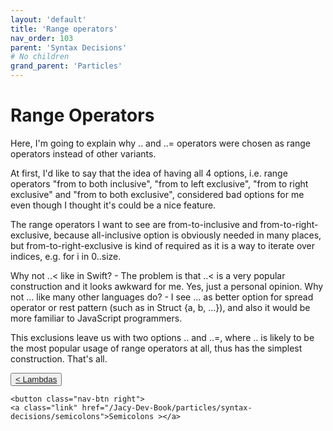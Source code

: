 ```yaml
---
layout: 'default'
title: 'Range operators'
nav_order: 103
parent: 'Syntax Decisions'
# No children
grand_parent: 'Particles'
---
```


# Range Operators

Here, I'm going to explain why <span class="inline-code highlight-jc hljs">..</span> and <span class="inline-code highlight-jc hljs">..=</span> operators were chosen as range operators instead of other variants.

At first, I'd like to say that the idea of having all 4 options, i.e. range operators "from to both inclusive", "from to left exclusive", "from to right exclusive" and "from to both exclusive", considered bad options for me even though I thought it's could be a nice feature.

The range operators I want to see are from-to-inclusive and from-to-right-exclusive, because all-inclusive option is obviously needed in many places, but from-to-right-exclusive is kind of required as it is a way to iterate over indices, e.g. <span class="inline-code highlight-jc hljs"><span class="hljs-keyword">for</span> <span class="hljs-variable">i</span> <span class="hljs-keyword">in</span> <span class="hljs-number">0</span>..size</span>.

Why not <span class="inline-code highlight-jc hljs">..&lt;</span> like in Swift? - The problem is that <span class="inline-code highlight-jc hljs">..&lt;</span> is a very popular construction and it looks awkward for me. Yes, just a personal opinion.
Why not <span class="inline-code highlight-jc hljs">...</span> like many other languages do? - I see <span class="inline-code highlight-jc hljs">...</span> as better option for spread operator or rest pattern (such as in <span class="inline-code highlight-jc hljs">Struct {a, b, ...}</span>), and also it would be more familiar to JavaScript programmers.

This exclusions leave us with two options <span class="inline-code highlight-jc hljs">..</span> and <span class="inline-code highlight-jc hljs">..=</span>, where <span class="inline-code highlight-jc hljs">..</span> is likely to be the most popular usage of range operators at all, thus has the simplest construction.
That's all.
<div class="nav-btn-block">
    <button class="nav-btn left">
    <a class="link" href="/Jacy-Dev-Book/particles/syntax-decisions/lambdas">< Lambdas</a>
</button>

    <button class="nav-btn right">
    <a class="link" href="/Jacy-Dev-Book/particles/syntax-decisions/semicolons">Semicolons ></a>
</button>

</div>
